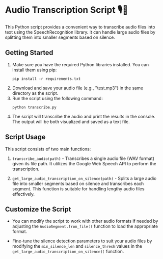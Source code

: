 # Audio Transcription Script 🎙️📝

This Python script provides a convenient way to transcribe audio files into text using the SpeechRecognition library. It can handle large audio files by splitting them into smaller segments based on silence.

## Getting Started

1. Make sure you have the required Python libraries installed. You can install them using pip:
    ```
    pip install -r requirements.txt
    ```
2. Download and save your audio file (e.g., "test.mp3") in the same directory as the script.
3. Run the script using the following command:
    ```
    python transcribe.py
    ```
4. The script will transcribe the audio and print the results in the console. The output will be both visualized and saved as a text file.

## Script Usage

This script consists of two main functions:

1. `transcribe_audio(path)` - Transcribes a single audio file (WAV format) given its file path. It utilizes the Google Web Speech API to perform the transcription.

2. `get_large_audio_transcription_on_silence(path)` - Splits a large audio file into smaller segments based on silence and transcribes each segment. This function is suitable for handling lengthy audio files effectively.

## Customize the Script

- You can modify the script to work with other audio formats if needed by adjusting the `AudioSegment.from_file()` function to load the appropriate format.

- Fine-tune the silence detection parameters to suit your audio files by modifying the `min_silence_len` and `silence_thresh` values in the `get_large_audio_transcription_on_silence()` function.
